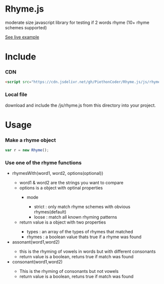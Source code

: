 # Rhyme.js
moderate size javascript library for testing if 2 words rhyme (10+ rhyme schemes supported)

<a href="http://ghost-writer.ga">See live example</a>

<h1>Include</h1>
<h3>CDN</h3>

```html
<script src="https://cdn.jsdelivr.net/gh/PiethonCoder/Rhyme.js/js/rhyme.js"></script>
```

<h3>Local file</h3>
</p>download and include the /js/rhyme.js from this directory into your project.</p> 

<h1>Usage</h1>
<h3>Make a rhyme object</h3>

```javascript
var r = new Rhyme();
```

<h3>Use one of the rhyme functions</h3>
<ul>
  <li>rhymesWith(word1, word2, options(optional))</li>
  <ul>
    <li>word1 & word2 are the strings you want to compare</li>
    <li>options is a object with optinal properties</li>
    <ul>
      <li>mode</li>
      <ul>
        <li>strict : only match rhyme schemes with obvious rhymes(default)</li>
        <li>loose : match all known rhyming patterns</li>
      </ul>
    </ul>
    <li>return value is a object with two properties</li>
    <ul>
      <li>types : an array of the types of rhymes that matched</li>
      <li>rhymes : a boolean value thats true if a rhyme was found</li>
    </ul>
  </ul>
  <li>assonant(word1,word2)</li>
  <ul>
    <li>this is the rhyming of vowels in words but with different consonants</li>
    <li>return value is a boolean, retuns true if match was found</li>
  </ul>
  
  <li>consonant(word1,word2)</li>
  <ul>
    <li>This is the rhyming of consonants but not vowels</li>
    <li>return value is a boolean, retuns true if match was found</li>
  </ul>
</ul>
